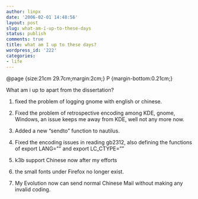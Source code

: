 ```yaml
---
author: linpx
date: '2006-02-01 14:48:56'
layout: post
slug: what-am-i-up-to-these-days
status: publish
comments: true
title: what am I up to these days?
wordpress_id: '222'
categories:
- life
---
```


@page {size:21cm 29.7cm;margin:2cm;} P {margin-bottom:0.21cm;}

  

What am i up to apart from the dissertation?

  

  1. fixed the problem of logging gnome with english or chinese.

  2. Fixed the problem of retrospective encoding among KDE, gnome, Windows, an issue keeps me away from KDE, well not any more now.

  3. Added a new “sendto” function to nautilus.

  4. Fixed the encoding issues in reading gb2312, also defining the functions of export LANG=”” and export LC_CTYPE=””

  5. k3b support Chinese now after my efforts

  6. the small fonts under Firefox no longer exist.

  7. My Evolution now can send normal Chinese Mail without making any invalid coding.

  

